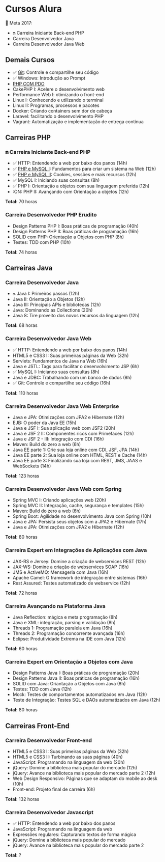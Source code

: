 # Cursos Alura

:dart: Meta 2017:

- :on: Carreira Iniciante Back-end PHP
- Carreira Desenvolvedor Java
- Carreira Desenvolvedor Java Web

## Demais Cursos

- :white_check_mark: [Git]: Controle e compartilhe seu código
- :white_check_mark: Windows: Introdução ao Prompt
- [PHP COM PDO](https://cursos.alura.com.br/course/php-pdo-parte-1)
- CakePHP I: Acelere o desenvolvimento web
- Performance Web I: otimizando o front-end
- Linux I: Conhecendo e utilizando o terminal
- Linux II: Programas, processos e pacotes
- Docker: Criando containers sem dor de cabeça
- Laravel: facilitando o desenvolvimento PHP
- Vagrant: Automatização e implementação de entrega contínua

## Carreiras PHP

### :on: Carreira Iniciante Back-end PHP

- :white_check_mark: HTTP: Entendendo a web por baixo dos panos  (14h)
- :white_check_mark: [PHP e MySQL I]: Fundamentos para criar um sistema na Web (12h)
- :white_check_mark: [PHP e MySQL II]: Cookies, sessões e mais recursos (12h)
- :white_check_mark: MySQL I: Iniciando suas consultas (8h)
- :white_check_mark: PHP I: Orientação a objetos com sua linguagem preferida (12h)
- :ON: PHP II: Avançando com Orientação a objetos (12h)

__Total:__ 70 horas

### Carreira Desenvolvedor PHP Erudito

- Design Patterns PHP I: Boas práticas de programação (40h)
- Design Patterns PHP II: Boas práticas de programação (16h)
- SOLID com PHP: Orientação a Objetos com PHP (8h)
- Testes: TDD com PHP (10h)

__Total:__ 74 horas

## Carreiras Java

### Carreira Desenvolvedor Java

- :on: Java I: Primeiros passos (12h)
- Java II: Orientação a Objetos (12h)
- Java III: Principais APIs e bibliotecas (12h)
- Java: Dominando as Collections (20h)
- Java 8: Tire proveito dos novos recursos da linguagem (12h)

__Total:__ 68 horas

### Carreira Desenvolvedor Java Web

- :white_check_mark: HTTP: Entendendo a web por baixo dos panos (14h)
- HTML5 e CSS3 I: Suas primeiras páginas da Web (32h)
- Servlets: Fundamentos de Java na Web (16h)
- Java e JSTL: Tags para facilitar o desenvolvimento JSP (6h)
- :white_check_mark: MySQL I: Inicianco suas consultas (8h)
- Java e JDBC: Trabalhando com um banco de dados (8h)
- :white_check_mark: Git: Controle e compartilhe seu código (16h)

__Total:__ 110 horas

### Carreira Desenvolvedor Java Web Enterprise

- Java e JPA: Otimizações com JPA2 e Hibernate (12h)
- EJB: O poder da Java EE (15h)
- Java e JSF I: Sua aplicação web com JSF2 (20h)
- Java e JSF 2 II: Componentes ricos com Primefaces (12h)
- Java e JSF 2 - III: Integração com CDI (16h)
- Maven: Build do zero a web (6h)
- Java EE parte 1: Crie sua loja online com CDI, JSF, JPA (14h)
- Java EE parte 2: Sua loja online com HTML, REST e Cache (14h)
- Java EE parte 3: Finalizando sua loja com REST, JMS, JAAS e WebSockets (14h)

__Total:__ 123 horas

### Carreira Desenvolvedor Java Web com Spring

- Spring MVC I: Criando aplicações web (20h)
- Spring MVC II: Integração, cache, segurança e templates (15h)
- Maven: Build do zero a web (6h)
- Spring Boot: Agilidade no desenvolvimento Java com Spring (10h)
- Java e JPA: Persista seus objetos com a JPA2 e Hibernate (17h)
- Java e JPA: Otimizações com JPA2 e Hibernate (12h)

__Total:__ 80 horas

### Carreira Expert em Integrações de Aplicações com Java

- JAX-RS e Jersey: Domine a criação de webservices REST (12h)
- JAX-WS: Domine a criação de webservices SOAP (16h)
- JMS e ActiveMQ: Mensageria com Java (16h)
- Apache Camel: O framework de integração entre sistemas (16h)
- Rest Assured: Testes automatizado de webservice (12h)

__Total:__ 72 horas

### Carreira Avançando na Plataforma Java

- Java Reflection: mágica e meta programação (8h)
- Java e XML: integração, parsing e validação (8h)
- Threads 1: Programação paralela em Java (16h)
- Threads 2: Programação concorrente avançada (16h)
- Eclipse: Produtividade Extrema na IDE com Java (12h)

__Total:__ 60 horas

### Carreira Expert em Orientação a Objetos com Java

- Design Patterns Java I: Boas práticas de programação (20h)
- Design Patterns Java II: Boas práticas de programação (16h)
- SOLID com Java: Oriantação a Objetos com Java (8h)
- Testes: TDD com Java (12h)
- Mock: Testes de comportamentos automatizados em Java (12h)
- Teste de Integração: Testes SQL e DAOs automatizados em Java (12h)

__Total:__ 80 horas

## Carreiras Front-End

### Carreira Desenvolvedor Front-end

- HTML5 e CSS3 I: Suas primeiras páginas da Web (32h)
- HTML5 e CSS3 II: Turbinando as suas páginas (40h)
- JavaScript: Programando na linguagem da web (20h)
- jQuery: Domine a biblioteca mais popular do mercado (12h)
- jQuery: Avance na biblioteca mais popular do mercado parte 2 (12h)
- Web Design Responsivo: Páginas que se adaptam do mobile ao desk (10h)
- Front-end: Projeto final de carreira (6h)

__Total:__ 132 horas

### Carreira Desenvolvedor Javascript

- :white_check_mark: HTTP: Entendendo a web por baixo dos panos
- JavaScript: Programando na linguagem da web
- Expressões regulares: Capturando textos de forma mágica
- jQuery: Domine a biblioteca mais popular do mercado
- jQuery: Avance na biblioteca mais popular do mercado parte 2

__Total:__ ?

[PHP e MySQL I]: https://github.com/fromnanda/alura-cursos/tree/master/iniciante-backend-php/php-mysql-i
[Git]: https://github.com/fromnanda/alura-cursos/tree/master/engenheiro-devops/git
[PHP e MySQL II]: https://github.com/fromnanda/alura-cursos/blob/master/iniciante-backend-php/php-mysql-iI/notes.md
